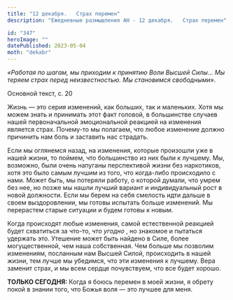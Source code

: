 ```yaml
---
title: "12 декабря.   Страх перемен"
description: "Ежедневные размышления АН - 12 декабря.   Страх перемен"

id: "347"
heroImage: ""
datePublished: 2023-05-04
moth: "dekabr"
---
```


_«Работая по шагам, мы приходим к принятию Воли Высшей Силы… Мы теряем страх
перед неизвестностью. Мы становимся свободными»._

Основной текст, с. 20

Жизнь — это серия изменений, как больших, так и маленьких. Хотя мы можем знать
и принимать этот факт головой, в большинстве случаев нашей первоначальной
эмоциональной реакцией на изменения является страх. Почему-то мы полагаем, что
любое изменение должно причинить нам боль и заставить нас страдать.

Если мы оглянемся назад, на изменения, которые произошли уже в нашей жизни, то
поймем, что большинство из них были к лучшему. Мы, возможно, были очень
напуганы перспективой жизни без наркотиков, хотя это было самым лучшим из
того, что когда-либо происходило с нами. Может быть, мы потеряли работу, о
которой думали, что умрем без нее, но позже мы нашли лучший вариант и
индивидуальный рост в новой должности. Если мы берем на себя смелость идти
дальше в своем выздоровлении, мы готовы испытать больше изменений. Мы
перерастем старые ситуации и будем готовы к новым.

Когда происходят любые изменения, самой естественной реакцией будет схватиться
за что-то, _что угодно_ , но знакомое и пытаться удержать это. Утешение может
быть найдено в Силе, более могущественной, чем наша собственная. Чем больше мы
позволим изменениям, посланным нам Высшей Силой, происходить в нашей жизни,
тем лучше мы убедимся, что эти изменения к лучшему. Вера заменит страх, и мы
всем сердце почувствуем, что все будет хорошо.

**ТОЛЬКО СЕГОДНЯ:** Когда я боюсь перемен в моей жизни, я обрету покой в
знании того, что Божья воля — это лучшее для меня.
